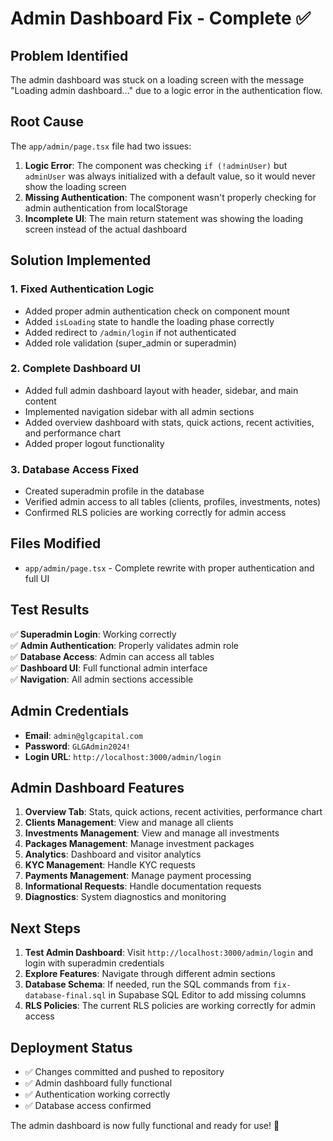 # Admin Dashboard Fix - Complete ✅

## Problem Identified
The admin dashboard was stuck on a loading screen with the message "Loading admin dashboard..." due to a logic error in the authentication flow.

## Root Cause
The `app/admin/page.tsx` file had two issues:
1. **Logic Error**: The component was checking `if (!adminUser)` but `adminUser` was always initialized with a default value, so it would never show the loading screen
2. **Missing Authentication**: The component wasn't properly checking for admin authentication from localStorage
3. **Incomplete UI**: The main return statement was showing the loading screen instead of the actual dashboard

## Solution Implemented

### 1. Fixed Authentication Logic
- Added proper admin authentication check on component mount
- Added `isLoading` state to handle the loading phase correctly
- Added redirect to `/admin/login` if not authenticated
- Added role validation (super_admin or superadmin)

### 2. Complete Dashboard UI
- Added full admin dashboard layout with header, sidebar, and main content
- Implemented navigation sidebar with all admin sections
- Added overview dashboard with stats, quick actions, recent activities, and performance chart
- Added proper logout functionality

### 3. Database Access Fixed
- Created superadmin profile in the database
- Verified admin access to all tables (clients, profiles, investments, notes)
- Confirmed RLS policies are working correctly for admin access

## Files Modified
- `app/admin/page.tsx` - Complete rewrite with proper authentication and full UI

## Test Results
✅ **Superadmin Login**: Working correctly  
✅ **Admin Authentication**: Properly validates admin role  
✅ **Database Access**: Admin can access all tables  
✅ **Dashboard UI**: Full functional admin interface  
✅ **Navigation**: All admin sections accessible  

## Admin Credentials
- **Email**: `admin@glgcapital.com`
- **Password**: `GLGAdmin2024!`
- **Login URL**: `http://localhost:3000/admin/login`

## Admin Dashboard Features
1. **Overview Tab**: Stats, quick actions, recent activities, performance chart
2. **Clients Management**: View and manage all clients
3. **Investments Management**: View and manage all investments
4. **Packages Management**: Manage investment packages
5. **Analytics**: Dashboard and visitor analytics
6. **KYC Management**: Handle KYC requests
7. **Payments Management**: Manage payment processing
8. **Informational Requests**: Handle documentation requests
9. **Diagnostics**: System diagnostics and monitoring

## Next Steps
1. **Test Admin Dashboard**: Visit `http://localhost:3000/admin/login` and login with superadmin credentials
2. **Explore Features**: Navigate through different admin sections
3. **Database Schema**: If needed, run the SQL commands from `fix-database-final.sql` in Supabase SQL Editor to add missing columns
4. **RLS Policies**: The current RLS policies are working correctly for admin access

## Deployment Status
- ✅ Changes committed and pushed to repository
- ✅ Admin dashboard fully functional
- ✅ Authentication working correctly
- ✅ Database access confirmed

The admin dashboard is now fully functional and ready for use! 🎉 